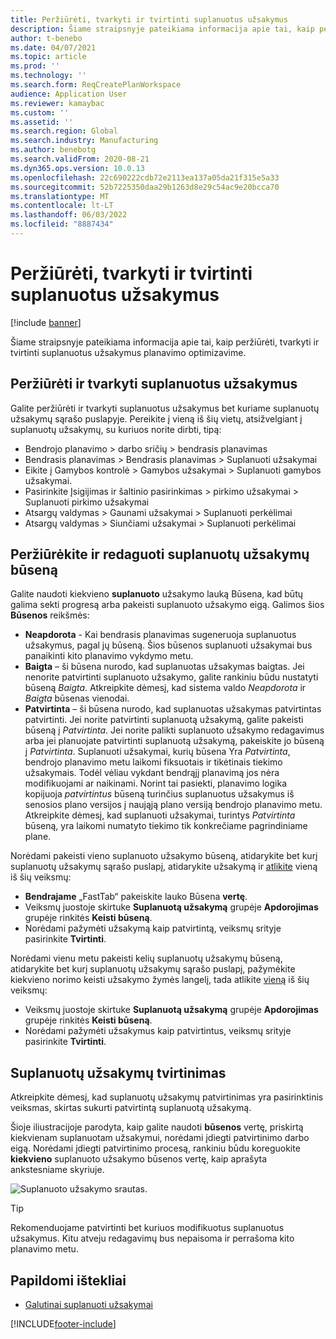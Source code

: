 ```yaml
---
title: Peržiūrėti, tvarkyti ir tvirtinti suplanuotus užsakymus
description: Šiame straipsnyje pateikiama informacija apie tai, kaip peržiūrėti, tvarkyti ir tvirtinti suplanuotus užsakymus planavimo optimizavime.
author: t-benebo
ms.date: 04/07/2021
ms.topic: article
ms.prod: ''
ms.technology: ''
ms.search.form: ReqCreatePlanWorkspace
audience: Application User
ms.reviewer: kamaybac
ms.custom: ''
ms.assetid: ''
ms.search.region: Global
ms.search.industry: Manufacturing
ms.author: benebotg
ms.search.validFrom: 2020-08-21
ms.dyn365.ops.version: 10.0.13
ms.openlocfilehash: 22c690222cdb72e2113ea137a05da21f315e5a33
ms.sourcegitcommit: 52b7225350daa29b1263d8e29c54ac9e20bcca70
ms.translationtype: MT
ms.contentlocale: lt-LT
ms.lasthandoff: 06/03/2022
ms.locfileid: "8887434"
---
```

# <a name="view-manage-and-approve-planned-orders"></a>Peržiūrėti, tvarkyti ir tvirtinti suplanuotus užsakymus

[!include [banner](../../includes/banner.md)]

Šiame straipsnyje pateikiama informacija apie tai, kaip peržiūrėti, tvarkyti ir tvirtinti suplanuotus užsakymus planavimo optimizavime.

## <a name="view-and-manage-planned-orders"></a><a name="view-planned-orders"></a>Peržiūrėti ir tvarkyti suplanuotus užsakymus

Galite peržiūrėti ir tvarkyti suplanuotus užsakymus bet kuriame suplanuotų užsakymų sąrašo puslapyje. Pereikite į vieną iš šių vietų, atsižvelgiant į suplanuotų užsakymų, su kuriuos norite dirbti, tipą:

- Bendrojo planavimo \> darbo sričių \> bendrasis planavimas
- Bendrasis planavimas \> Bendrasis planavimas \> Suplanuoti užsakymai
- Eikite į Gamybos kontrolė \> Gamybos užsakymai \> Suplanuoti gamybos užsakymai.
- Pasirinkite Įsigijimas ir šaltinio pasirinkimas \> pirkimo užsakymai \> Suplanuoti pirkimo užsakymai
- Atsargų valdymas \> Gaunami užsakymai \> Suplanuoti perkėlimai
- Atsargų valdymas \> Siunčiami užsakymai \> Suplanuoti perkėlimai

## <a name="view-and-edit-the-status-of-planned-orders"></a>Peržiūrėkite ir redaguoti suplanuotų užsakymų būseną

Galite naudoti kiekvieno **suplanuoto** užsakymo lauką Būsena, kad būtų galima sekti progresą arba pakeisti suplanuoto užsakymo eigą. Galimos šios **Būsenos** reikšmės:

- **Neapdorota** - Kai bendrasis planavimas sugeneruoja suplanuotus užsakymus, pagal jų būseną. Šios būsenos suplanuoti užsakymai bus panaikinti kito planavimo vykdymo metu.
- **Baigta** – ši būsena nurodo, kad suplanuotas užsakymas baigtas. Jei nenorite patvirtinti suplanuoto užsakymo, galite rankiniu būdu nustatyti būseną *Baigta*. Atkreipkite dėmesį, kad sistema valdo *Neapdorota* ir *Baigta* būsenas vienodai.
- **Patvirtinta** – ši būsena nurodo, kad suplanuotas užsakymas patvirtintas patvirtinti. Jei norite patvirtinti suplanuotą užsakymą, galite pakeisti būseną į *Patvirtinta*. Jei norite palikti suplanuoto užsakymo redagavimus arba jei planuojate patvirtinti suplanuotą užsakymą, pakeiskite jo būseną į *Patvirtinta*. Suplanuoti užsakymai, kurių būsena Yra *Patvirtinta*, bendrojo planavimo metu laikomi fiksuotais ir tikėtinais tiekimo užsakymais. Todėl vėliau vykdant bendrąjį planavimą jos nėra modifikuojami ar naikinami. Norint tai pasiekti, planavimo logika kopijuoja *patvirtintus* būseną turinčius suplanuotus užsakymus iš senosios plano versijos į naująją plano versiją bendrojo planavimo metu. Atkreipkite dėmesį, kad suplanuoti užsakymai, turintys *Patvirtinta* būseną, yra laikomi numatyto tiekimo tik konkrečiame pagrindiniame plane.

Norėdami pakeisti vieno suplanuoto užsakymo būseną, atidarykite bet kurį suplanuotų užsakymų sąrašo puslapį, atidarykite užsakymą ir [atlikite](#view-planned-orders) vieną iš šių veiksmų:

- **Bendrajame** „FastTab“ pakeiskite lauko Būsena **vertę**.
- Veiksmų juostoje skirtuke **Suplanuotą užsakymą** grupėje **Apdorojimas** grupėje rinkitės **Keisti būseną**.
- Norėdami pažymėti užsakymą kaip patvirtintą, veiksmų srityje pasirinkite **Tvirtinti**.

Norėdami vienu metu pakeisti kelių suplanuotų užsakymų būseną, atidarykite bet kurį suplanuotų užsakymų sąrašo puslapį, pažymėkite kiekvieno norimo keisti užsakymo žymės langelį, tada atlikite [vieną](#view-planned-orders) iš šių veiksmų:

- Veiksmų juostoje skirtuke **Suplanuotą užsakymą** grupėje **Apdorojimas** grupėje rinkitės **Keisti būseną**.
- Norėdami pažymėti užsakymus kaip patvirtintus, veiksmų srityje pasirinkite **Tvirtinti**.

## <a name="approve-planned-orders"></a>Suplanuotų užsakymų tvirtinimas

Atkreipkite dėmesį, kad suplanuotų užsakymų patvirtinimas yra pasirinktinis veiksmas, skirtas sukurti patvirtintą suplanuotą užsakymą.

Šioje iliustracijoje parodyta, kaip galite naudoti **būsenos** vertę, priskirtą kiekvienam suplanuotam užsakymui, norėdami įdiegti patvirtinimo darbo eigą. Norėdami įdiegti patvirtinimo procesą, rankiniu būdu koreguokite **kiekvieno** suplanuoto užsakymo būsenos vertę, kaip aprašyta ankstesniame skyriuje.

![Suplanuoto užsakymo srautas.](media/approved-planned-orders-1.png)

> [!TIP]
> Rekomenduojame patvirtinti bet kuriuos modifikuotus suplanuotus užsakymus. Kitu atveju redagavimų bus nepaisoma ir perrašoma kito planavimo metu.

## <a name="additional-resources"></a>Papildomi ištekliai

- [Galutinai suplanuoti užsakymai](planned-order-firming.md)

[!INCLUDE[footer-include](../../../includes/footer-banner.md)]

